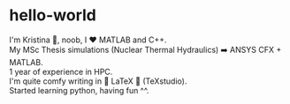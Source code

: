 # hello-world

I'm Kristina 👩, noob, I ❤️ MATLAB and C++.\
My MSc Thesis simulations (Nuclear Thermal Hydraulics) ➡️ ANSYS CFX + MATLAB.\
1 year of experience in HPC.\
I'm quite comfy writing in 💙 LaTeX 💙 (TeXstudio).\
Started learning python, having fun ^^.
